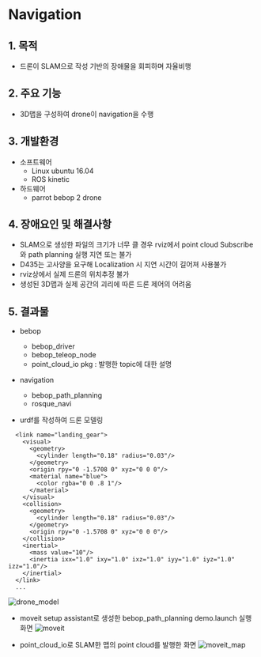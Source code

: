Navigation
==============
## 1. 목적
* 드론이 SLAM으로 작성 기반의 장애물을 회피하며 자율비행
## 2. 주요 기능
* 3D맵을 구성하여 drone이 navigation을 수행

## 3. 개발환경
* 소프트웨어
  - Linux ubuntu 16.04
  - ROS kinetic
* 하드웨어
  - parrot bebop 2 drone

## 4. 장애요인 및 해결사항
* SLAM으로 생성한 파일의 크기가 너무 클 경우 rviz에서 point cloud Subscribe와 path planning 실행 지연 또는 불가 
* D435는 고사양을 요구해 Localization 시 지연 시간이 길어져 사용불가
* rviz상에서 실제 드론의 위치추정 불가
* 생성된 3D맵과 실제 공간의 괴리에 따른 드론 제어의 어려움

## 5. 결과물

* bebop
  - bebop_driver
  - bebop_teleop_node
  - point_cloud_io pkg
  : 발행한 topic에 대한 설명
  
* navigation
  - bebop_path_planning  
  - rosque_navi

* urdf를 작성하여 드론 모델링
```
  <link name="landing_gear">
    <visual>
      <geometry>
        <cylinder length="0.18" radius="0.03"/>
      </geometry>
      <origin rpy="0 -1.5708 0" xyz="0 0 0"/>
      <material name="blue">
        <color rgba="0 0 .8 1"/>
      </material>
    </visual>
    <collision>
      <geometry>
        <cylinder length="0.18" radius="0.03"/>
      </geometry>
      <origin rpy="0 -1.5708 0" xyz="0 0 0"/>
    </collision>
    <inertial>
      <mass value="10"/>
      <inertia ixx="1.0" ixy="1.0" ixz="1.0" iyy="1.0" iyz="1.0" izz="1.0"/>
    </inertial>
  </link>
  ...
```
![drone_model](https://user-images.githubusercontent.com/67685757/95724330-37369200-0cb1-11eb-8330-6d9267580ed1.png)

* moveit setup assistant로 생성한 bebop_path_planning demo.launch 실행화면
![moveit](https://user-images.githubusercontent.com/67685757/95725480-acef2d80-0cb2-11eb-9f44-b608c25d3187.png)

* point_cloud_io로 SLAM한 맵의 point cloud를 발행한 화면
![moveit_map](https://user-images.githubusercontent.com/67685757/95727014-977b0300-0cb4-11eb-9f18-721df8b9a441.png)

